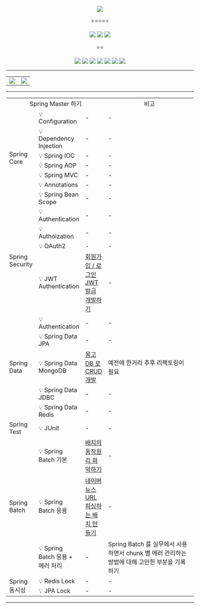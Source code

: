 
<p align='center'>
    <img src="https://capsule-render.vercel.app/api?type=waving&color=auto&height=300&section=header&text=BackEnd%20Developer&fontSize=90&animation=fadeIn&fontAlignY=38&desc=&descAlignY=51&descAlign=62"/>
</p>



<p align='center'>
  ⭐⭐⭐⭐⭐
</p>
<p align='center'>
<img src="https://img.shields.io/badge/Java-ED8B00?style=for-the-badge&logo=openjdk&logoColor=white">
<img src="https://img.shields.io/badge/Spring-6DB33F?style=for-the-badge&logo=spring&logoColor=white">
<img src="https://img.shields.io/badge/MySQL-00000F?style=for-the-badge&logo=mysql&logoColor=white">
  </p>

  <p align='center'>
⭐⭐
</p>
  <p align='center'>
    
<img src="https://img.shields.io/badge/kubernetes-%23326ce5.svg?style=for-the-badge&logo=kubernetes&logoColor=white">
<img src="https://img.shields.io/badge/MongoDB-4EA94B?style=for-the-badge&logo=mongodb&logoColor=white">
<img src="https://img.shields.io/badge/Vue.js-35495E?style=for-the-badge&logo=vue.js&logoColor=4FC08D">
<img src="https://img.shields.io/badge/GitLab-330F63?style=for-the-badge&logo=gitlab&logoColor=white">
<img src="https://img.shields.io/badge/GitHub-100000?style=for-the-badge&logo=github&logoColor=white">
<img src="https://img.shields.io/badge/Linux-FCC624?style=for-the-badge&logo=linux&logoColor=black">
<img src="https://img.shields.io/badge/WSL-0a97f5?style=for-the-badge&logo=linux&logoColor=white">


</p>

<hr/>

<table>
  <tr>
    <td>
      <a href="https://github.com/anuraghazra/github-readme-stats">
        <img src="https://github-readme-stats.vercel.app/api/top-langs/?username=soobinJung" />
      </a>
    </td>
    <td>
      <a href="https://github.com/anuraghazra/github-readme-stats">
        <img src="https://github-readme-stats.vercel.app/api?username=soobinJung" />
      </a>
    </td>
  </tr>
</table>



<hr/>

<table>
  <tr>
    <td colspan='3' width='300' align='center'> Spring Master 하기 </td>
     <td width='310' align='center'> 비고 </td>
  </tr>
   <tr>
    <td rowspan='7'> Spring Core </td>
    <td> 💡 Configuration </td>
    <td> - </td>
     <td> - </td>
  </tr>
  
   <tr>
    <td> 💡 Dependency Injection </td>
    <td> - </td>
     <td> - </td>
  </tr>

  
   <tr>
    <td> 💡 Spring IOC </td>
    <td> - </td>
     <td> - </td>
  </tr>

  
   <tr>
    <td> 💡 Spring AOP </td>
    <td> - </td>
     <td> - </td>
  </tr>

  
   <tr>
    <td> 💡 Spring MVC </td>
    <td> - </td>
     <td> - </td>
  </tr>

  
   <tr>
    <td> 💡 Annotations </td>
    <td> - </td>
     <td> - </td>
  </tr>

  
   <tr>
    <td> 💡 Spring Bean Scope </td>
    <td> - </td>
     <td> - </td>
  </tr>

  
   <tr>
    <td rowspan='4'> Spring Security </td>
    <td> 💡 Authentication </td>
    <td> - </td>
     <td> - </td>
  </tr>

  
   <tr>
    <td> 💡 Authoization </td>
    <td> - </td>
     <td> - </td>
  </tr>

  
   <tr>
    <td> 💡 OAuth2 </td>
    <td> - </td>
     <td> - </td>
  </tr>

  
   <tr>
    <td> 💡 JWT Authentication </td>
    <td> <a href='https://github.com/soobinJung/Spring-Security'> 회원가입 / 로그인 JWT 발급 개발하기 </a> </td>
     <td> - </td>
  </tr>

 
   <tr>
    <td rowspan='5'> Spring Data </td>
    <td> 💡 Authentication </td>
     <td> - </td>
    <td> - </td>
  </tr>
  
  
   <tr>
    <td> 💡 Spring Data JPA </td>
     <td> - </td>
    <td> - </td>
  </tr>
  
  
   <tr>
    <td> 💡 Spring Data MongoDB </td>
     <td> <a href='https://github.com/soobinJung/Mongo-Project/tree/main'> 몽고 DB 로 CRUD 개발 </a> </td>
    <td> 예전에 한거라 추후 리팩토링이 필요 </td>
  </tr>
  
  
   <tr>
    <td> 💡 Spring Data JDBC </td>
     <td> - </td>
    <td> - </td>
  </tr>
  
  
   <tr>
    <td> 💡 Spring Data Redis </td>
    <td> - </td>
     <td> - </td>
  </tr>

   <tr>
    <td> Spring Test </td>
    <td rowspan='1'> 💡 JUnit </td>
    <td> - </td>
     <td> - </td>
  </tr>

  

   <tr>
    <td rowspan='3'> Spring Batch </td>
    <td > 💡 Spring Batch 기본 </td>
    <td> <a href='https://github.com/soobinJung/Soobin-Batch-Toy-Project'> 배치의 동작원리 파악하기 </a> </td>
     <td> - </td>
  </tr>

  
   <tr>
    <td> 💡 Spring Batch 응용 </td>
    <td>  <a href='https://github.com/soobinJung/Naver-Sport-News-Batch'> 네이버 뉴스 URL 파싱하는 배치 만들기 </a> </td>
     <td> - </td>
  </tr>

  
   <tr>
    <td> 💡 Spring Batch 응용 + 에러 처리 </td>
    <td> - </td>
     <td> Spring Batch 를 실무에서 사용하면서 chunk 별 에러 관리하는 방법에 대해 고민한 부분을 기록하기 </td>
  </tr>

 
   <tr>
    <td rowspan='3' > Spring 동시성 </td>
    <td > 💡 Redis Lock </td>
    <td> - </td>
     <td> - </td>
  </tr>

   <tr>
    <td> 💡 JPA Lock </td>
    <td> - </td>
     <td> - </td>
  </tr>
  
</table>

<hr/>

